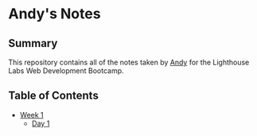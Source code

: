 # Andy's Notes

## Summary

This repository contains all of the notes taken by [Andy](https://github.com/sockbot) for the Lighthouse Labs Web Development Bootcamp.

## Table of Contents

* [Week 1](/Week_1)
  * [Day 1](/Week_1/Day_1)